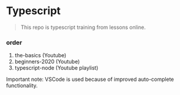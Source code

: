 # Typescript

> This repo is typescript training from lessons online.

### order

1. the-basics (Youtube)
2. beginners-2020 (Youtube)
3. typescript-node (Youtube playlist)

Important note: VSCode is used because of improved auto-complete functionality.
